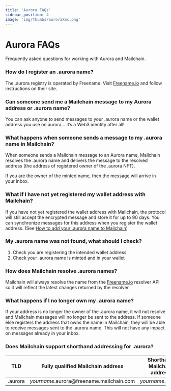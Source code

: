 ```yaml
---
title: 'Aurora FAQs'
sidebar_position: 4
image: 'img/thumbs/auroraXmc.png'
---
```


# Aurora FAQs

Frequently asked questions for working with Aurora and Mailchain.

### How do I register an .aurora name?

The .aurora registry is operated by Freename. Visit [Freename.io](https://freename.io) and follow instructions on their site.

### Can someone send me a Mailchain message to my Aurora address or .aurora name?

You can ask anyone to send messages to your .aurora name or the wallet address you use on aurora… it’s a Web3 identity after all!

### What happens when someone sends a message to my .aurora name in Mailchain?

When someone sends a Mailchain message to an Aurora name, Mailchain resolves the .aurora name and delivers the message to the resolved address (the address of registered owner of the .aurora NFT).

If you are the owner of the minted name, then the message will arrive in your inbox.

### What if I have not yet registered my wallet address with Mailchain?

If you have not yet registered the wallet address with Mailchain, the protocol will still accept the encrypted message and store it for up to 90 days. You can synchronize messages for this address when you register the wallet address. (See [How to add your .aurora name to Mailchain](/user/guides/name-services/aurora/aurora-getting-started#how-to-add-your-aurora-name-to-mailchain))

### My .aurora name was not found, what should I check?

1. Check you are registering the intended wallet address
2. Check your .aurora name is minted and in your wallet

### How does Mailchain resolve .aurora names?

Mailchain will always resolve the name from the [Freename.io](https://freename.io) resolver API so it will reflect the latest changes returned by the resolver.

### What happens if I no longer own my .aurora name?

If your address is no longer the owner of the .aurora name, it will not resolve and Mailchain messages will no longer be sent to the address. If someone else registers the address that owns the name in Mailchain, they will be able to receive messages sent to the .aurora name. This will not have any impact on messages already in your inbox.

### Does Mailchain support shorthand addressing for .aurora?

| TLD     | Fully qualified Mailchain address                     | Shorthand Mailchain address | Name service address                    |
| ------- | ----------------------------------------------------- | --------------------------- | --------------------------------------- |
| .aurora | _yourname_.aurora<span>@</span>freename.mailchain.com | _yourname_.aurora           | _yourname_.aurora<span>@</span>freename |
